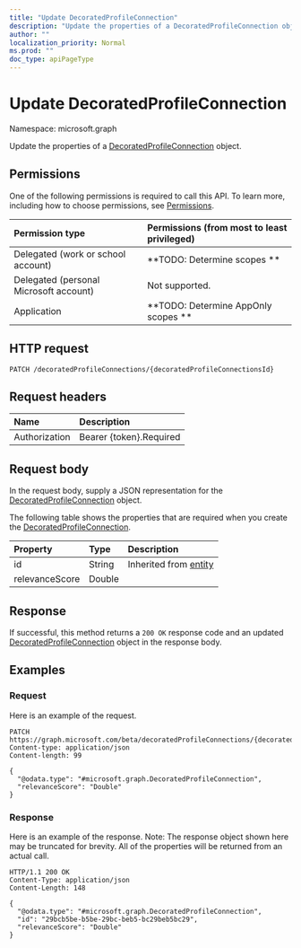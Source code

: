 ```yaml
---
title: "Update DecoratedProfileConnection"
description: "Update the properties of a DecoratedProfileConnection object."
author: ""
localization_priority: Normal
ms.prod: ""
doc_type: apiPageType
---
```


# Update DecoratedProfileConnection

Namespace: microsoft.graph

Update the properties of a [DecoratedProfileConnection](../resources/decoratedprofileconnection.md) object.

## Permissions
One of the following permissions is required to call this API. To learn more, including how to choose permissions, see [Permissions](/concepts/permissions-reference.md).

|Permission type|Permissions (from most to least privileged)|
|:---|:---|
|Delegated (work or school account)|**TODO: Determine scopes **|
|Delegated (personal Microsoft account)|Not supported.|
|Application|**TODO: Determine AppOnly scopes **|

## HTTP request
<!-- {
  "blockType": "ignored"
}
-->
``` http
PATCH /decoratedProfileConnections/{decoratedProfileConnectionsId}
```

## Request headers
|Name|Description|
|:---|:---|
|Authorization|Bearer {token}.Required|

## Request body
In the request body, supply a JSON representation for the [DecoratedProfileConnection](../resources/decoratedprofileconnection.md) object.

The following table shows the properties that are required when you create the [DecoratedProfileConnection](../resources/decoratedprofileconnection.md).

|Property|Type|Description|
|:---|:---|:---|
|id|String| Inherited from [entity](../resources/entity.md)|
|relevanceScore|Double||



## Response
If successful, this method returns a `200 OK` response code and an updated [DecoratedProfileConnection](../resources/decoratedprofileconnection.md) object in the response body.

## Examples

### Request
Here is an example of the request.
<!-- {
  "blockType": "request",
  "name": "update_decoratedprofileconnection"
}
-->
``` http
PATCH https://graph.microsoft.com/beta/decoratedProfileConnections/{decoratedProfileConnectionsId}
Content-type: application/json
Content-length: 99

{
  "@odata.type": "#microsoft.graph.DecoratedProfileConnection",
  "relevanceScore": "Double"
}
```

### Response
Here is an example of the response. Note: The response object shown here may be truncated for brevity. All of the properties will be returned from an actual call.
<!-- {
  "blockType": "response",
  "truncated": true
}
-->
``` http
HTTP/1.1 200 OK
Content-Type: application/json
Content-Length: 148

{
  "@odata.type": "#microsoft.graph.DecoratedProfileConnection",
  "id": "29bcb5be-b5be-29bc-beb5-bc29beb5bc29",
  "relevanceScore": "Double"
}
```

